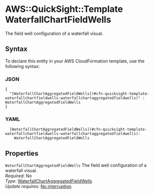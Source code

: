 # AWS::QuickSight::Template WaterfallChartFieldWells<a name="aws-properties-quicksight-template-waterfallchartfieldwells"></a>

The field well configuration of a waterfall visual\.

## Syntax<a name="aws-properties-quicksight-template-waterfallchartfieldwells-syntax"></a>

To declare this entity in your AWS CloudFormation template, use the following syntax:

### JSON<a name="aws-properties-quicksight-template-waterfallchartfieldwells-syntax.json"></a>

```
{
  "[WaterfallChartAggregatedFieldWells](#cfn-quicksight-template-waterfallchartfieldwells-waterfallchartaggregatedfieldwells)" : WaterfallChartAggregatedFieldWells
}
```

### YAML<a name="aws-properties-quicksight-template-waterfallchartfieldwells-syntax.yaml"></a>

```
  [WaterfallChartAggregatedFieldWells](#cfn-quicksight-template-waterfallchartfieldwells-waterfallchartaggregatedfieldwells):
    WaterfallChartAggregatedFieldWells
```

## Properties<a name="aws-properties-quicksight-template-waterfallchartfieldwells-properties"></a>

`WaterfallChartAggregatedFieldWells` <a name="cfn-quicksight-template-waterfallchartfieldwells-waterfallchartaggregatedfieldwells"></a>
The field well configuration of a waterfall visual\.  
_Required_: No  
_Type_: [WaterfallChartAggregatedFieldWells](aws-properties-quicksight-template-waterfallchartaggregatedfieldwells.md)  
_Update requires_: [No interruption](https://docs.aws.amazon.com/AWSCloudFormation/latest/UserGuide/using-cfn-updating-stacks-update-behaviors.html#update-no-interrupt)
